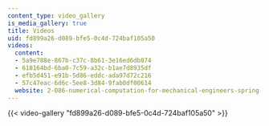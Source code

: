 ```yaml
---
content_type: video_gallery
is_media_gallery: true
title: Videos
uid: fd899a26-d089-bfe5-0c4d-724baf105a50
videos:
  content:
  - 5a9e788e-867b-c37c-8b61-3e16ed6db874
  - 618164bd-6ba0-7c59-a32c-b1ae7d8935df
  - efb5d451-e91b-5d86-eddc-ada97d72c216
  - 57c47eac-6d6c-5ee8-3d84-9fab0df00614
  website: 2-086-numerical-computation-for-mechanical-engineers-spring-2013
---
```



{{< video-gallery "fd899a26-d089-bfe5-0c4d-724baf105a50" >}}

